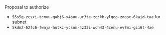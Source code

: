 Proposal to authorize
- `55s5q-zcsxi-tcmuu-qahj6-x4suu-ur3te-zqckb-ylqoo-zoosr-6kaid-tae`
for subnet
- `5kdm2-62fc6-fwnja-hutkz-ycsnm-4z33i-woh43-4cenu-ev7mi-gii6t-4ae`